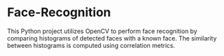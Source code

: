 # Face-Recognition
This Python project utilizes OpenCV to perform face recognition by comparing histograms of detected faces with a known face. The similarity between histograms is computed using correlation metrics.

